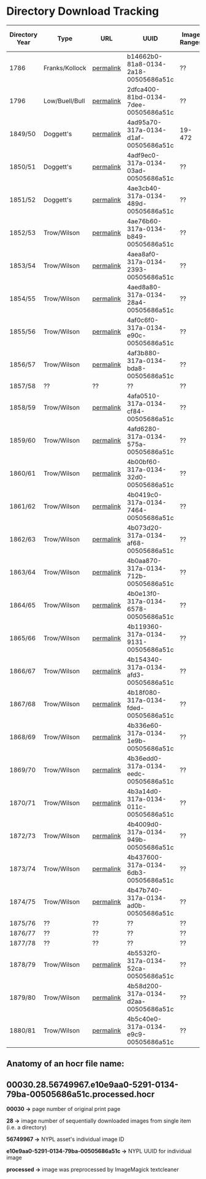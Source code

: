 # Directory Download Tracking

| Directory Year  | Type  |  URL | UUID | Image Ranges | Sample Page | Recommended training data year |
| ------------- | ------------- | ------------- | ------------- | ------------- | ------------- | ------------- |
| 1786     | Franks/Kollock |  <a href="https://digitalcollections.nypl.org/items/746a3160-d5c9-0134-e994-00505686d14e">permalink</a> | b14662b0-81a8-0134-2a18-00505686a51c | ?? | ?? | ?? |
| 1796     | Low/Buell/Bull |  <a href="https://digitalcollections.nypl.org/items/06bd1de0-d75d-0134-7fcb-00505686d14e">permalink</a> | 2dfca400-81bd-0134-7dee-00505686a51c | ?? | ?? | ?? |
| 1849/50  | Doggett's  |  <a href="https://digitalcollections.nypl.org/items/de9d5570-5291-0134-74fc-00505686a51c">permalink</a> | 4ad95a70-317a-0134-d1af-00505686a51c | 19-472 | <a href="https://nyu.box.com/s/2ew8c9tfai2skkihhrvfw86wcfs2875d">Page 22</a> | 1849 |
| 1850/51  | Doggett's |  <a href="https://digitalcollections.nypl.org/items/7b3fbb00-5293-0134-b386-00505686a51c">permalink</a>  | 4adf9ec0-317a-0134-03ad-00505686a51c | ?? | ?? | 1849 |
| 1851/52  | Doggett's |  <a href="https://digitalcollections.nypl.org/items/023b8530-5295-0134-4c9c-00505686a51c">permalink</a>  | 4ae3cb40-317a-0134-489d-00505686a51c | ?? | ?? | 1849 |
| 1852/53  | Trow/Wilson | <a href="https://digitalcollections.nypl.org/items/3f790190-5298-0134-517e-00505686a51c">permalink</a> | 4ae76b60-317a-0134-b849-00505686a51c  | ?? | ?? | 1849 |
| 1853/54  | Trow/Wilson | <a href="https://digitalcollections.nypl.org/items/d8b8ac20-5299-0134-e59e-00505686a51c">permalink</a> | 4aea8af0-317a-0134-2393-00505686a51c | ?? | ?? | ?? |
| 1854/55  | Trow/Wilson | <a href="https://digitalcollections.nypl.org/items/d73e7cd0-529b-0134-92d5-00505686a51c">permalink</a> | 4aed8a80-317a-0134-28a4-00505686a51c | ?? | ?? | ?? |
| 1855/56  | Trow/Wilson | <a href="https://digitalcollections.nypl.org/items/f283bb50-52ac-0134-0b4b-00505686a51c">permalink</a> | 4af0c6f0-317a-0134-e90c-00505686a51c | ?? | ?? | ?? |
| 1856/57  | Trow/Wilson | <a href="https://digitalcollections.nypl.org/items/8f502510-52b4-0134-dacd-00505686a51c">permalink</a> | 4af3b880-317a-0134-bda8-00505686a51c | ?? | ?? | ?? |
| 1857/58  | ?? | ?? | ?? | ?? | ?? | ?? |
| 1858/59  | Trow/Wilson | <a href="https://digitalcollections.nypl.org/items/83c244c0-52b8-0134-354a-00505686a51c">permalink</a> | 4afa0510-317a-0134-cf84-00505686a51c | ?? | ?? | ?? |
| 1859/60  | Trow/Wilson | <a href="https://digitalcollections.nypl.org/items/4f239540-52bb-0134-5039-00505686a51c">permalink</a> | 4afd6280-317a-0134-575a-00505686a51c | ?? | ?? | ?? |
| 1860/61  | Trow/Wilson | <a href="https://digitalcollections.nypl.org/items/59b5b330-52be-0134-feef-00505686a51c">permalink</a> | 4b00bf60-317a-0134-32d0-00505686a51c | ?? | ?? | ?? |
| 1861/62  | Trow/Wilson | <a href="https://digitalcollections.nypl.org/items/23010ba0-52c0-0134-9308-00505686a51c">permalink</a> | 4b0419c0-317a-0134-7464-00505686a51c | ?? | ?? | ?? |
| 1862/63  | Trow/Wilson | <a href="https://digitalcollections.nypl.org/items/c2ab5490-5356-0134-0971-00505686a51c">permalink</a> | 4b073d20-317a-0134-af68-00505686a51c | ?? | ?? | ?? |
| 1863/64  | Trow/Wilson | <a href="https://digitalcollections.nypl.org/items/9574e160-535a-0134-fcf1-00505686a51c">permalink</a> | 4b0aa870-317a-0134-712b-00505686a51c | ?? | ?? | ?? |
| 1864/65  | Trow/Wilson | <a href="https://digitalcollections.nypl.org/items/7b8012d0-535c-0134-fe5e-00505686a51c">permalink</a> | 4b0e13f0-317a-0134-6578-00505686a51c | ?? | ?? | ?? |
| 1865/66  | Trow/Wilson | <a href="https://digitalcollections.nypl.org/items/258b7470-5361-0134-8a14-00505686a51c">permalink</a> | 4b119360-317a-0134-9131-00505686a51c | ?? | ?? | ?? |
| 1866/67  | Trow/Wilson | <a href="https://digitalcollections.nypl.org/items/f02a69a0-5363-0134-aba2-00505686a51c">permalink</a> | 4b154340-317a-0134-afd3-00505686a51c | ?? | ?? | ?? |
| 1867/68  | Trow/Wilson | <a href="https://digitalcollections.nypl.org/items/46e14e50-536e-0134-b015-00505686a51c">permalink</a> | 4b18f080-317a-0134-fded-00505686a51c | ?? | ?? | ?? |
| 1868/69  | Trow/Wilson | <a href="https://digitalcollections.nypl.org/items/c7aef1e0-5370-0134-55bb-00505686a51c">permalink</a> | 4b336e60-317a-0134-1e9b-00505686a51c | ?? | ?? | ?? |
| 1869/70  | Trow/Wilson | <a href="https://digitalcollections.nypl.org/items/050245b0-5374-0134-ac00-00505686a51c">permalink</a> | 4b36edd0-317a-0134-eedc-00505686a51c | ?? | ?? | ?? |
| 1870/71  | Trow/Wilson | <a href="https://digitalcollections.nypl.org/items/37dd46b0-58c9-0134-07e4-00505686a51c">permalink</a> | 4b3a14d0-317a-0134-011c-00505686a51c | ?? | ?? | ?? |
| 1872/73  | Trow/Wilson | <a href="https://digitalcollections.nypl.org/items/03248300-5cce-0134-c989-00505686a51c">permalink</a> | 4b4009d0-317a-0134-949b-00505686a51c | ?? | ?? | ?? |
| 1873/74  | Trow/Wilson | <a href="https://digitalcollections.nypl.org/items/61a3c530-5ce4-0134-84fe-00505686a51c">permalink</a> | 4b437600-317a-0134-6db3-00505686a51c | ?? | ?? | ?? |
| 1874/75  | Trow/Wilson | <a href="https://digitalcollections.nypl.org/items/70f61630-5ce9-0134-91b0-00505686a51c">permalink</a> | 4b47b740-317a-0134-ad0b-00505686a51c | ?? | ?? | ?? |
| 1875/76  | ?? | ?? | ?? | ?? | ?? | ?? |
| 1876/77  | ?? | ?? | ?? | ?? | ?? | ?? | 
| 1877/78  | ?? | ?? | ?? | ?? | ?? | ?? | 
| 1878/79  | Trow/Wilson | <a href="https://digitalcollections.nypl.org/items/c75af660-60dd-0134-6879-00505686a51c">permalink</a> | 4b5532f0-317a-0134-52ca-00505686a51c | ?? | ?? | ?? |
| 1879/80  | Trow/Wilson | <a href="https://digitalcollections.nypl.org/items/8177fed0-6c6f-0134-8440-00505686a51c">permalink</a> | 4b58d200-317a-0134-d2aa-00505686a51c | ?? | ?? | ?? |
| 1880/81  | Trow/Wilson | <a href="https://digitalcollections.nypl.org/items/12df7770-6bde-0134-5d34-00505686a51c">permalink</a> | 4b5c40e0-317a-0134-e9c9-00505686a51c | ?? | ?? | ?? |



## Anatomy of an hocr file name:

00030.28.56749967.e10e9aa0-5291-0134-79ba-00505686a51c.processed.hocr
------------

**00030 ->** page number of original print page

**28 ->** image number of sequentially downloaded images from single item (i.e. a directory)

**56749967 ->** NYPL asset's individual image ID

**e10e9aa0-5291-0134-79ba-00505686a51c ->** NYPL UUID for individual image

**processed ->** image was preprocessed by ImageMagick textcleaner




